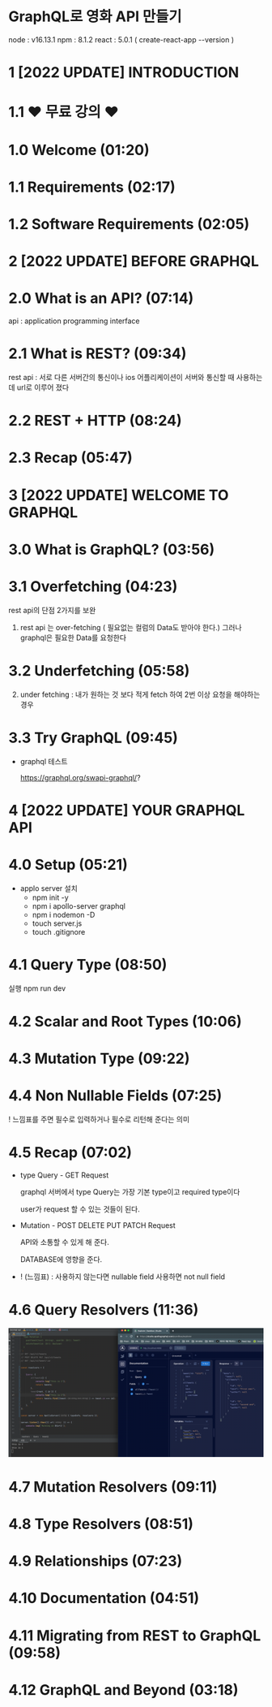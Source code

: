 #  GraphQL로 영화 API 만들기

node : v16.13.1
npm : 8.1.2
react : 5.0.1 ( create-react-app --version )

# 1 [2022 UPDATE] INTRODUCTION

# 1.1 ❤️ 무료 강의 ❤️

# 1.0 Welcome (01:20)

# 1.1 Requirements (02:17)

# 1.2 Software Requirements (02:05)


# 2 [2022 UPDATE] BEFORE GRAPHQL

# 2.0 What is an API? (07:14)

api : application programming interface


# 2.1 What is REST? (09:34)

rest api : 서로 다른 서버간의 통신이나 ios 어플리케이션이 서버와 통신할 때 사용하는데 url로 이루어 졌다


# 2.2 REST + HTTP (08:24)



# 2.3 Recap (05:47)
# 3 [2022 UPDATE] WELCOME TO GRAPHQL

# 3.0 What is GraphQL? (03:56)




# 3.1 Overfetching (04:23)

rest api의 단점 2가지를 보완
1. rest api 는 over-fetching ( 필요없는 컬럼의 Data도 받아야 한다.) 그러나 graphql은 필요한 Data를 요청한다

# 3.2 Underfetching (05:58)

2. under fetching : 내가 원하는 것 보다 적게 fetch 하여 2번 이상 요청을 해야하는 경우

# 3.3 Try GraphQL (09:45)

* graphql 테스트

  https://graphql.org/swapi-graphql/?

# 4 [2022 UPDATE] YOUR GRAPHQL API

# 4.0 Setup (05:21)

* applo server 설치
  * npm init -y
  * npm i apollo-server graphql
  * npm i nodemon -D
  * touch server.js
  * touch .gitignore 


# 4.1 Query Type (08:50)

실행
npm run dev

# 4.2 Scalar and Root Types (10:06)

# 4.3 Mutation Type (09:22)

# 4.4 Non Nullable Fields (07:25)

! 느낌표를 주면 필수로 입력하거나 필수로 리턴해 준다는 의미

# 4.5 Recap (07:02)

* type Query - GET Request

  graphql 서버에서 type Query는 가장 기본 type이고 required type이다

  user가 request 할 수 있는 것들이 된다.

* Mutation - POST DELETE PUT PATCH Request

  API와 소통할 수 있게 해 준다.

  DATABASE에 영향을 준다.

* ! (느낌표) : 사용하지 않는다면 nullable field 사용하면 not null field
 
# 4.6 Query Resolvers (11:36)

![img_1.png](img_1.png)

# 4.7 Mutation Resolvers (09:11)

# 4.8 Type Resolvers (08:51)

# 4.9 Relationships (07:23)

# 4.10 Documentation (04:51)

# 4.11 Migrating from REST to GraphQL (09:58)

# 4.12 GraphQL and Beyond (03:18)